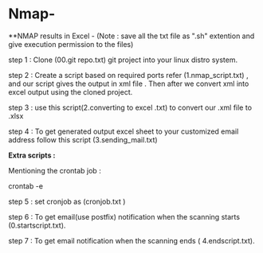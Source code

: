 # Nmap-
**NMAP results in Excel - (Note : save all the txt file as ".sh" extention and give execution permission to the files)

step 1 : Clone (00.git repo.txt) git project into your linux distro system.

step 2 : Create a script based on  required ports refer (1.nmap_script.txt) , and our script gives the output in xml file .
         Then after we convert xml into excel output using the cloned project.
  
step 3 : use this script(2.converting to excel .txt) to convert our .xml file to .xlsx 

step 4 : To get generated output excel sheet to your customized email address follow this script (3.sending_mail.txt)


**Extra scripts :** 
  
Mentioning the crontab job :

crontab -e 

 step 5 : set cronjob as (cronjob.txt ) 
  
 step 6 : To get email(use postfix) notification when the scanning starts  (0.startscript.txt).
  
 step 7 : To get email notification when the scanning ends ( 4.endscript.txt).
